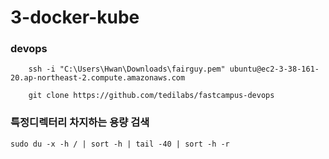 # 3-docker-kube

### devops
```
    ssh -i "C:\Users\Hwan\Downloads\fairguy.pem" ubuntu@ec2-3-38-161-20.ap-northeast-2.compute.amazonaws.com

    git clone https://github.com/tedilabs/fastcampus-devops
```

### 특정디렉터리 차지하는 용량 검색
```
sudo du -x -h / | sort -h | tail -40 | sort -h -r
```
